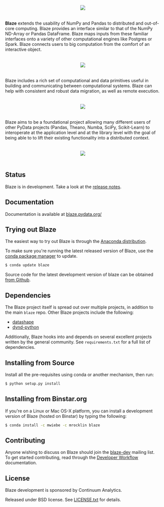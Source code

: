<p align="center" style="padding: 20px">
<img src="https://raw.github.com/ContinuumIO/blaze/master/docs/source/svg/blaze_med.png">
</p>

**Blaze** extends the usability of NumPy and Pandas to distributed and
out-of-core computing.  Blaze provides an interface similar to that of the
NumPy ND-Array or Pandas DataFrame.  Blaze maps inputs from these familiar
interfaces onto a variety of other computational engines like Postgres or
Spark.  Blaze connects users to big computation from the comfort of an
interactive object.

<p align="center" style="padding: 20px">
<img src="https://raw.github.com/ContinuumIO/blaze/master/docs/source/svg/numpy_plus.png">
</p>

Blaze includes a rich set of computational and data primitives useful in
building and communicating between computational systems.  Blaze can help with
consistent and robust data migration, as well as remote execution.

<p align="center" style="padding: 20px">
<img src="https://raw.github.com/ContinuumIO/blaze/master/docs/source/svg/codepush.png">
</p>

Blaze aims to be a foundational project allowing many different users of
other PyData projects (Pandas, Theano, Numba, SciPy, Scikit-Learn)
to interoperate at the application level and at the library level with
the goal of being able to to lift their existing functionality into a
distributed context.

<p align="center" style="padding: 20px">
<img src="https://raw.github.com/ContinuumIO/blaze/master/docs/source/svg/sources.png">
</p>

Status
------

Blaze is in development.
Take a look at the [release notes](docs/source/releases.rst).

Documentation
-------------

Documentation is available at [blaze.pydata.org/](http://blaze.pydata.org/)

Trying out Blaze
----------------

The easiest way to try out Blaze is through the
[Anaconda distribution](http://continuum.io/downloads).

To make sure you're running the latest released version
of Blaze, use the
[conda package manager](http://docs.continuum.io/conda/index.html)
to update.

```bash
$ conda update blaze
```

Source code for the latest development version of blaze can
be obtained [from Github](https://github.com/ContinuumIO/blaze).

Dependencies
------------

The Blaze project itself is spread out over multiple projects,
in addition to the main `blaze` repo. Other Blaze projects include the
following:

  * [datashape][datashape]
  * [dynd-python][dynd-python]

Additionally, Blaze hooks into and depends on several excellent projects
written by the general community.  See `requirements.txt` for a full list of
dependencies.

[datashape]: https://github.com/ContinuumIO/datashape
[dynd-python]: https://github.com/ContinuumIO/dynd-python


Installing from Source
----------------------

Install all the pre-requisites using conda or another mechanism,
then run:

```bash
$ python setup.py install
```

Installing from Binstar.org
---------------------------

If you're on a Linux or Mac OS-X platform, you can install a development
version of Blaze (hosted on Binstar) by typing the following:

```bash
$ conda install -c mwiebe -c mrocklin blaze
```

Contributing
------------

Anyone wishing to discuss on Blaze should join the
[blaze-dev](https://groups.google.com/a/continuum.io/forum/#!forum/blaze-dev)
mailing list. To get started contributing, read through the
[Developer Workflow](docs/source/dev_workflow.rst) documentation.

License
-------

Blaze development is sponsored by Continuum Analytics.

Released under BSD license. See [LICENSE.txt](LICENSE.txt) for details.
